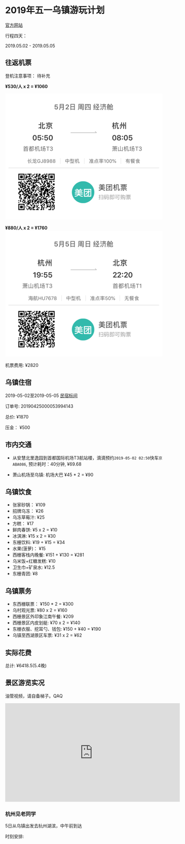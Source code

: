 # 2019年五一乌镇游玩计划

[官方网站](http://www.wuzhen.com.cn/)

行程四天：

2019.05.02 - 2019.05.05

## 往返机票

登机注意事项： 待补充

**¥530/人 x 2 = ¥1060**

![go](/assets/pictures/wz_flight_go.jpg)

**¥880/人 x 2 = ¥1760**
![back](/assets/pictures/wz_flight_back.jpg)

机票费用: ¥2820

## 乌镇住宿

2019-05-02至2019-05-05 [民宿标间](http://www.wuzhen.com.cn/xz.htm)

订单号: 20190425000053994143

总价: ¥1870

压金： ¥500

## 市内交通

- 从安慧北里逸园到首都国际机场T3航站楼，滴滴预约`2019-05-02 02:50`快车`京ABA086`, 预计耗时：40分钟, ¥69.68

- 萧山机场至乌镇: 机场大巴 ¥45 * 2 = ¥90
  
## 乌镇饮食

- 张家砂锅： ¥109
- 招牌乌冻： ¥26
- 乌冻草莓汁: ¥25
- 方糕： ¥17
- 鲜肉春饼: ¥5 x 2 = ¥10
- 冰淇淋: ¥15 x 2 = ¥30
- 东栅饮料: ¥19 + ¥15 = ¥34
- 水果(菠萝)： ¥15
- 西栅客栈内晚餐: ¥151 + ¥130 = ¥281
- 乌米饭+红糖发糕: ¥10
- 卫生巾+矿泉水: ¥12.5
- 东栅青团: ¥8
  
## 乌镇票务

- 东西栅联票： ¥150 * 2 = ¥300
- 乌村观光票: ¥80 x 2 = ¥160
- 西栅景区外印象江南午餐: ¥209
- 西栅景区内皮划艇: ¥70 x 2 = ¥140
- 东栅衣服、挖耳勺、钱包: ¥150 + ¥40 = ¥190
- 乌镇至西湖景区车票: ¥31 x 2 = ¥62
  
## 实际花费

总计: ¥6418.5(5.4晚)

## 景区游览实况

油管视频，请自备梯子。QAQ

<iframe width="560" height="315" src="https://www.youtube.com/embed/RVa9K2qdODo" frameborder="0" allow="accelerometer; autoplay; encrypted-media; gyroscope; picture-in-picture" allowfullscreen></iframe>

### 杭州见老同学

5日从乌镇出发去杭州湖滨，中午前到达

时刻安排:
